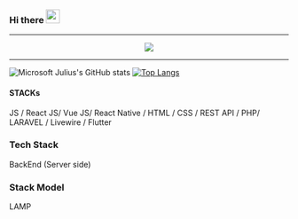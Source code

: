 ### Hi there <img src="https://media.giphy.com/media/hvRJCLFzcasrR4ia7z/giphy.gif" width="25px"></h1>
<hr />
<div align="center">
   <img src="https://github-profile-trophy.vercel.app/?username=microsoftjulius&theme=flat&no-frame=true&margin-w=30" />
 <hr />
</div>

![Microsoft Julius's GitHub stats](https://github-readme-stats.vercel.app/api?username=microsoftjulius&show_icons=true&theme=radical)
[![Top Langs](https://github-readme-stats.vercel.app/api/top-langs/?username=microsoftjulius)](https://github.com/microsoftjulius/github-readme-stats)
####  STACKs

 JS / React JS/ Vue JS/ React Native / HTML / CSS / REST API / PHP/ LARAVEL / Livewire / Flutter
 
 ###  Tech Stack
 BackEnd (Server side)
  
 ### Stack Model
 LAMP

